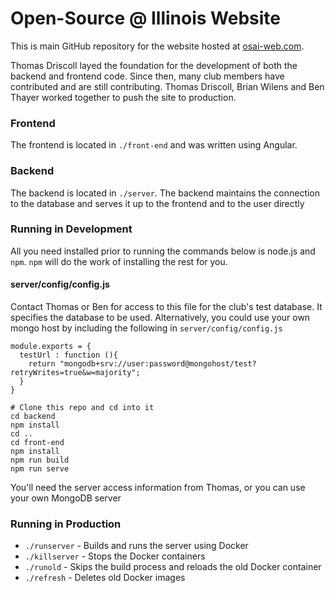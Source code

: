 # Open-Source @ Illinois Website
This is main GitHub repository for the website hosted at [osai-web.com](https://osai-web.com).

Thomas Driscoll layed the foundation for the development of both the backend and frontend code.
Since then, many club members have contributed and are still contributing. 
Thomas Driscoll, Brian Wilens and Ben Thayer worked together to push the site to production.

### Frontend
The frontend is located in `./front-end` and was written using Angular.

### Backend
The backend is located in `./server`. The backend maintains the connection to the database and serves it up to the frontend and to the user directly

### Running in Development
All you need installed prior to running the commands below is node.js and `npm`. `npm` will do the work of installing the rest for you.


#### server/config/config.js
Contact Thomas or Ben for access to this file for the club's test database. It specifies the database to be used. Alternatively, you could use your own mongo host by including the following in `server/config/config.js`
```
module.exports = {
  testUrl : function (){
    return "mongodb+srv://user:password@mongohost/test?retryWrites=true&w=majority";
  }
}
```

```
# Clone this repo and cd into it
cd backend
npm install
cd ..
cd front-end
npm install
npm run build
npm run serve
```
You'll need the server access information from Thomas, or you can use your own MongoDB server

### Running in Production
 * `./runserver` - Builds and runs the server using Docker
 * `./killserver` - Stops the Docker containers
 * `./runold` - Skips the build process and reloads the old Docker container
 * `./refresh` - Deletes old Docker images
